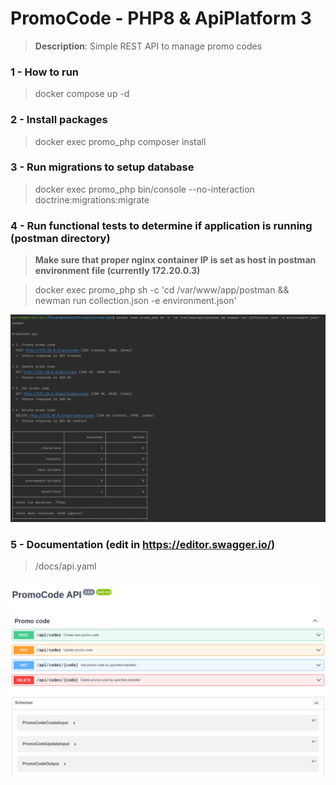 # PromoCode - PHP8 & ApiPlatform 3
> **Description**: Simple REST API to manage promo codes

### 1 - How to run
> docker compose up -d

### 2 - Install packages
> docker exec promo_php composer install

### 3 - Run migrations to setup database
> docker exec promo_php bin/console --no-interaction doctrine:migrations:migrate

### 4 - Run functional tests to determine if application is running (postman directory)
> **Make sure that proper nginx container IP is set as host in postman environment file (currently 172.20.0.3)**

> docker exec promo_php sh -c 'cd /var/www/app/postman && newman run collection.json -e environment.json'

![Tests](1.png)

### 5 - Documentation (edit in https://editor.swagger.io/)
> /docs/api.yaml

![Docs](2.png)